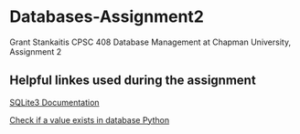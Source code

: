 # Databases-Assignment2
Grant Stankaitis
CPSC 408 Database Management at Chapman University, Assignment 2

## Helpful linkes used during the assignment
[SQLite3 Documentation](https://docs.python.org/3/library/sqlite3.html)

[Check if a value exists in database Python](https://stackoverflow.com/questions/45569344/how-to-tell-if-a-value-exists-in-a-sqlite3-database-python)
